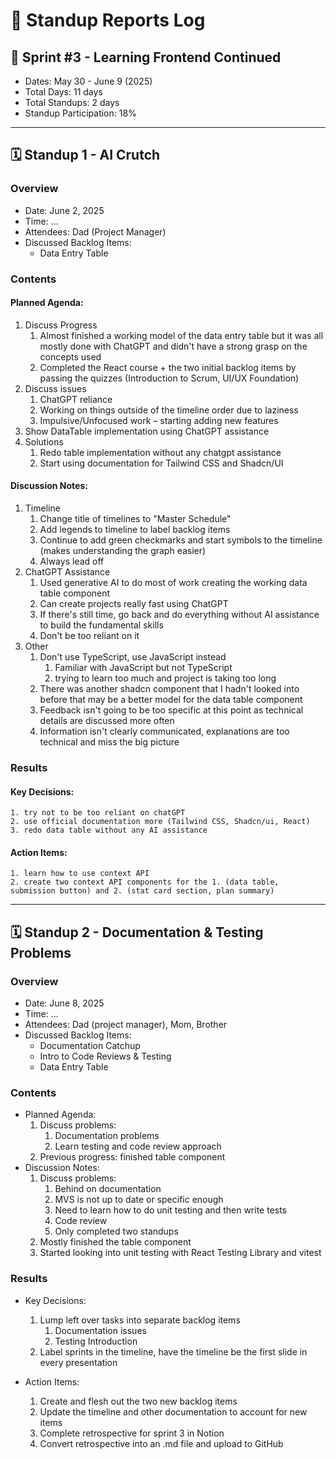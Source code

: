 # 🧭 Standup Reports Log

## 📅 Sprint #3 - Learning Frontend Continued
* Dates: May 30 - June 9 (2025)
* Total Days: 11 days
* Total Standups: 2 days
* Standup Participation: 18%

---

## 🗓️ Standup 1 - AI Crutch

### Overview
* Date: June 2, 2025
* Time: ...
* Attendees: Dad (Project Manager)
* Discussed Backlog Items:
  * Data Entry Table

### Contents
#### Planned Agenda:
1. Discuss Progress
    1. Almost finished a working model of the data entry table but it was all mostly done with ChatGPT and didn't have a strong grasp on the concepts used
    2. Completed the React course + the two initial backlog items by passing the quizzes (Introduction to Scrum, UI/UX Foundation)
2. Discuss issues
    1. ChatGPT reliance
    2. Working on things outside of the timeline order due to laziness
    3. Impulsive/Unfocused work – starting adding new features
3. Show DataTable implementation using ChatGPT assistance
4. Solutions
    1. Redo table implementation without any chatgpt assistance
    2. Start using documentation for Tailwind CSS and Shadcn/UI

#### Discussion Notes:
1. Timeline
    1. Change title of timelines to "Master Schedule"
    2. Add legends to timeline to label backlog items
    3. Continue to add green checkmarks and start symbols to the timeline (makes understanding the graph easier)
    4. Always lead off
2. ChatGPT Assistance
    1. Used generative AI to do most of work creating the working data table component
    2. Can create projects really fast using ChatGPT
    3. If there's still time, go back and do everything without AI assistance to build the fundamental skills
    4. Don't be too reliant on it
3. Other
    1. Don't use TypeScript, use JavaScript instead
        1. Familiar with JavaScript but not TypeScript
        2. trying to learn too much and project is taking too long
    2. There was another shadcn component that I hadn't looked into before that may be a better model for the data table component
    3. Feedback isn't going to be too specific at this point as technical details are discussed more often
    4. Information isn't clearly communicated, explanations are too technical and miss the big picture

### Results
#### Key Decisions:
    1. try not to be too reliant on chatGPT
    2. use official documentation more (Tailwind CSS, Shadcn/ui, React)
    3. redo data table without any AI assistance
#### Action Items:
    1. learn how to use context API
    2. create two context API components for the 1. (data table, submission button) and 2. (stat card section, plan summary)
---

## 🗓️ Standup 2 - Documentation & Testing Problems

### Overview
* Date: June 8, 2025
* Time: ...
* Attendees: Dad (project manager), Mom, Brother
* Discussed Backlog Items:
    * Documentation Catchup
    * Intro to Code Reviews & Testing
    * Data Entry Table

### Contents
* Planned Agenda:
    1. Discuss problems:
        1. Documentation problems
        2. Learn testing and code review approach
    2. Previous progress: finished table component
* Discussion Notes:
    1. Discuss problems:
        1. Behind on documentation
        2. MVS is not up to date or specific enough
        3. Need to learn how to do unit testing and then write tests
        4. Code review
        5. Only completed two standups
    2. Mostly finished the table component
    3. Started looking into unit testing with React Testing Library and vitest
### Results
* Key Decisions:
    1. Lump left over tasks into separate backlog items
        1. Documentation issues
        2. Testing Introduction
    2. Label sprints in the timeline, have the timeline be the first slide in every presentation

* Action Items:
    1. Create and flesh out the two new backlog items
    2. Update the timeline and other documentation to account for new items
    3. Complete retrospective for sprint 3 in Notion
    4. Convert retrospective into an .md file and upload to GitHub